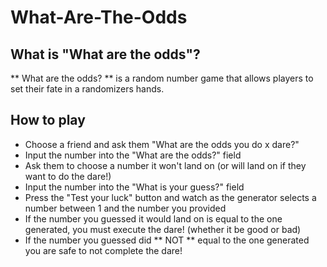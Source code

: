 # What-Are-The-Odds

## What is "What are the odds"?
** What are the odds? ** is a random number game that allows players to set their fate in a randomizers hands.

## How to play
- Choose a friend and ask them "What are the odds you do x dare?"
- Input the number into the "What are the odds?" field 
- Ask them to choose a number it won't land on (or will land on if they want to do the dare!)
- Input the number into the "What is your guess?" field
- Press the "Test your luck" button and watch as the generator selects a number between 1 and the number you provided
- If the number you guessed it would land on is equal to the one generated, you must execute the dare! (whether it be good or bad)
- If the number you guessed did ** NOT ** equal to the one generated you are safe to not complete the dare!
